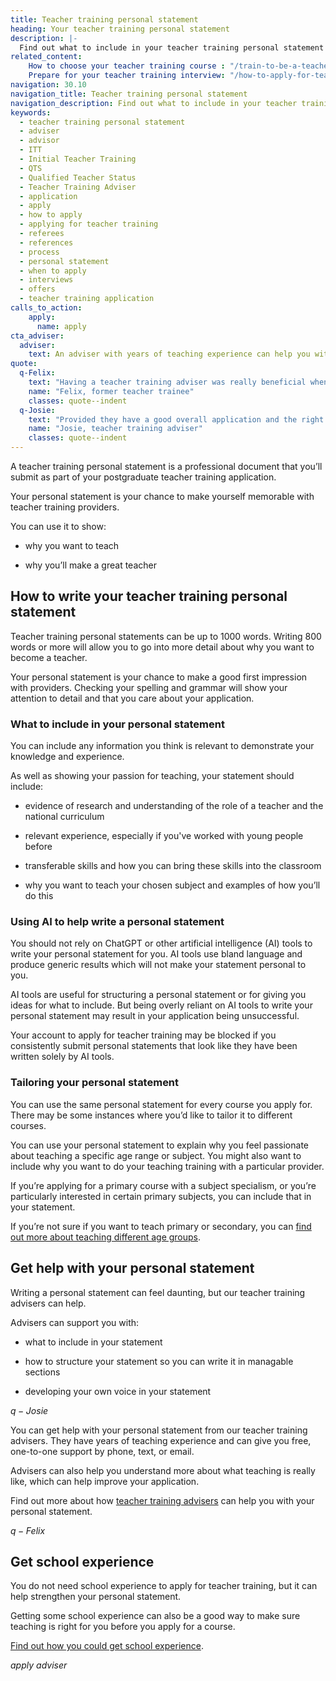 ```yaml
---
title: Teacher training personal statement
heading: Your teacher training personal statement
description: |-
  Find out what to include in your teacher training personal statement when you apply for a course leading to qualified teacher status (QTS) or a PGCE.
related_content:
    How to choose your teacher training course : "/train-to-be-a-teacher/how-to-choose-your-teacher-training-course"
    Prepare for your teacher training interview: "/how-to-apply-for-teacher-training/teacher-training-interview"
navigation: 30.10
navigation_title: Teacher training personal statement
navigation_description: Find out what to include in your teacher training personal statement.
keywords:
  - teacher training personal statement
  - adviser
  - advisor
  - ITT
  - Initial Teacher Training
  - QTS
  - Qualified Teacher Status
  - Teacher Training Adviser
  - application
  - apply
  - how to apply
  - applying for teacher training
  - referees
  - references
  - process
  - personal statement
  - when to apply
  - interviews
  - offers
  - teacher training application
calls_to_action:
    apply:
      name: apply
cta_adviser:
  adviser:
    text: An adviser with years of teaching experience can help you with your personal statement. Chat by phone, text or email, as little or as often as you need.
quote:
  q-Felix:
    text: "Having a teacher training adviser was really beneficial when editing my personal statement and preparing for interviews. My top tips for the application process would be to get an adviser, and to think about what transferrable skills you have when writing your personal statement and answering interview questions."
    name: "Felix, former teacher trainee"
    classes: quote--indent
  q-Josie: 
    text: "Provided they have a good overall application and the right qualifications, most candidates who come to us for help with their personal statement will go on to get an interview." 
    name: "Josie, teacher training adviser" 
    classes: quote--indent 
---
```



A teacher training personal statement is a professional document that you’ll submit as part of your postgraduate teacher training application.

Your personal statement is your chance to make yourself memorable with teacher training providers.

You can use it to show:

* why you want to teach  

* why you’ll make a great teacher  

## How to write your teacher training personal statement

Teacher training personal statements can be up to 1000 words. Writing 800 words or more will allow you to go into more detail about why you want to become a teacher.

Your personal statement is your chance to make a good first impression with providers. Checking your spelling and grammar will show your attention to detail and that you care about your application.

### What to include in your personal statement

You can include any information you think is relevant to demonstrate your knowledge and experience.

As well as showing your passion for teaching, your statement should include:

* evidence of research and understanding of the role of a teacher and the national curriculum

* relevant experience, especially if you've worked with young people before

* transferable skills and how you can bring these skills into the classroom

* why you want to teach your chosen subject and examples of how you’ll do this

### Using AI to help write a personal statement

You should not rely on ChatGPT or other artificial intelligence (AI) tools to write your personal statement for you. AI tools use bland language and produce generic results which will not make your statement personal to you.

AI tools are useful for structuring a personal statement or for giving you ideas for what to include. But being overly reliant on AI tools to write your personal statement may result in your application being unsuccessful.

Your account to apply for teacher training may be blocked if you consistently submit personal statements that look like they have been written solely by AI tools.

### Tailoring your personal statement

You can use the same personal statement for every course you apply for. There may be some instances where you’d like to tailor it to different courses.

You can use your personal statement to explain why you feel passionate about teaching a specific age range or subject. You might also want to include why you want to do your teaching training with a particular provider.

If you’re applying for a primary course with a subject specialism, or you’re particularly interested in certain primary subjects, you can include that in your statement.

If you’re not sure if you want to teach primary or secondary, you can [find out more about teaching different age groups](/life-as-a-teacher/age-groups-and-specialisms/age-groups-you-could-teach).

## Get help with your personal statement

Writing a personal statement can feel daunting, but our teacher training advisers can help. 

Advisers can support you with:

* what to include in your statement

* how to structure your statement so you can write it in managable sections

* developing your own voice in your statement  

$q-Josie$ 

You can get help with your personal statement from our teacher training advisers. They have years of teaching experience and can give you free, one-to-one support by phone, text, or email.

Advisers can also help you understand more about what teaching is really like, which can help improve your application.

Find out more about how [teacher training advisers](/teacher-training-advisers) can help you with your personal statement. 

$q-Felix$

## Get school experience

You do not need school experience to apply for teacher training, but it can help strengthen your personal statement.

Getting some school experience can also be a good way to make sure teaching is right for you before you apply for a course.

[Find out how you could get school experience](/train-to-be-a-teacher/get-school-experience).

$apply$
$adviser$

